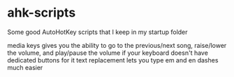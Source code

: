 # ahk-scripts
Some good AutoHotKey scripts that I keep in my startup folder

media keys gives you the ability to go to the previous/next song, raise/lower the volume, and play/pause the volume if your keyboard doesn't have dedicated buttons for it
text replacement lets you type em and en dashes much easier
